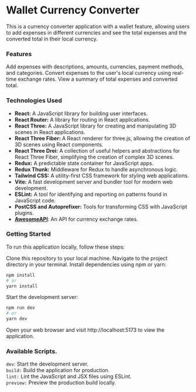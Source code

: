 # Wallet Currency Converter
This is a currency converter application with a wallet feature, allowing users to add expenses in different currencies and see the total expenses and the converted total in their local currency.

### Features
Add expenses with descriptions, amounts, currencies, payment methods, and categories.
Convert expenses to the user's local currency using real-time exchange rates.
View a summary of total expenses and converted total.

### Technologies Used
- **React:**  A JavaScript library for building user interfaces.<br>
- **React Router:** A library for routing in React applications.<br>
- **React Three:** A JavaScript library for creating and manipulating 3D scenes in React applications.<br>
- **React Three Fiber:** A React renderer for three.js, allowing the creation of 3D scenes using React components.<br>
- **React Three Drei:** A collection of useful helpers and abstractions for React Three Fiber, simplifying the creation of complex 3D scenes.<br>
- **Redux:** A predictable state container for JavaScript apps.<br>
- **Redux Thunk:** Middleware for Redux to handle asynchronous logic.<br>
- **Tailwind CSS:** A utility-first CSS framework for styling web applications.<br>
- **Vite:** A fast development server and bundler tool for modern web development.<br>
- **ESLint:** A tool for identifying and reporting on patterns found in JavaScript code.<br>
- **PostCSS and Autoprefixer:** Tools for transforming CSS with JavaScript plugins.<br>
- **[AwesomeAPI](https://docs.awesomeapi.com.br/api-de-moedas)**: An API for currency exchange rates.

### Getting Started
To run this application locally, follow these steps:

Clone this repository to your local machine.
Navigate to the project directory in your terminal.
Install dependencies using npm or yarn:

```bash
npm install
# or 
yarn install
```
Start the development server:



```bash
npm run dev
# or
yarn dev
```
Open your web browser and visit http://localhost:5173 to view the application.

### Available Scripts.

`dev`: Start the development server.<br>
`build:` Build the application for production.<br>
`lint:` Lint the JavaScript and JSX files using ESLint.<br>
`preview:` Preview the production build locally.<br>
